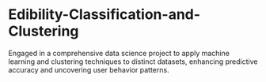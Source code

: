 # Edibility-Classification-and-Clustering
Engaged in a comprehensive data science project to apply machine learning and clustering techniques to distinct datasets, enhancing predictive accuracy and uncovering user behavior patterns.
